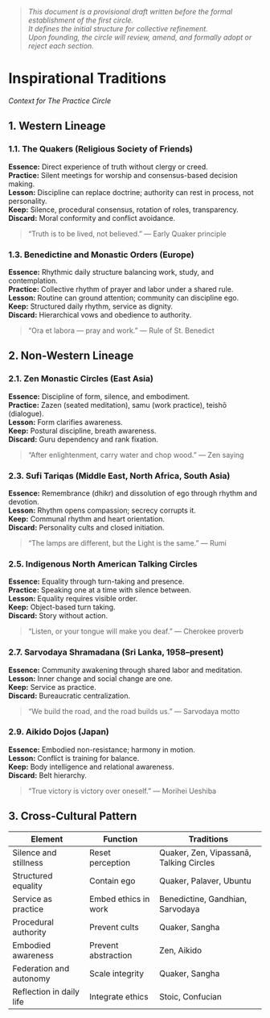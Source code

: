 
> *This document is a provisional draft written before the formal establishment of the first circle.  
> It defines the initial structure for collective refinement.  
> Upon founding, the circle will review, amend, and formally adopt or reject each section.*

# Inspirational Traditions  
*Context for The Practice Circle*


## 1. Western Lineage

### 1.1. The Quakers (Religious Society of Friends)

**Essence:** Direct experience of truth without clergy or creed.  
**Practice:** Silent meetings for worship and consensus-based decision making.  
**Lesson:** Discipline can replace doctrine; authority can rest in process, not personality.  
**Keep:** Silence, procedural consensus, rotation of roles, transparency.  
**Discard:** Moral conformity and conflict avoidance.

> “Truth is to be lived, not believed.” — Early Quaker principle


### 1.3. Benedictine and Monastic Orders (Europe)

**Essence:** Rhythmic daily structure balancing work, study, and contemplation.  
**Practice:** Collective rhythm of prayer and labor under a shared rule.  
**Lesson:** Routine can ground attention; community can discipline ego.  
**Keep:** Structured daily rhythm, service as dignity.  
**Discard:** Hierarchical vows and obedience to authority.

> “Ora et labora — pray and work.” — Rule of St. Benedict


## 2. Non-Western Lineage

### 2.1. Zen Monastic Circles (East Asia)

**Essence:** Discipline of form, silence, and embodiment.  
**Practice:** Zazen (seated meditation), samu (work practice), teishō (dialogue).  
**Lesson:** Form clarifies awareness.  
**Keep:** Postural discipline, breath awareness.  
**Discard:** Guru dependency and rank fixation.

> “After enlightenment, carry water and chop wood.” — Zen saying


### 2.3. Sufi Tariqas (Middle East, North Africa, South Asia)

**Essence:** Remembrance (dhikr) and dissolution of ego through rhythm and devotion.  
**Lesson:** Rhythm opens compassion; secrecy corrupts it.  
**Keep:** Communal rhythm and heart orientation.  
**Discard:** Personality cults and closed initiation.

> “The lamps are different, but the Light is the same.” — Rumi


### 2.5. Indigenous North American Talking Circles

**Essence:** Equality through turn-taking and presence.  
**Practice:** Speaking one at a time with silence between.  
**Lesson:** Equality requires visible order.  
**Keep:** Object-based turn taking.  
**Discard:** Story without action.

> “Listen, or your tongue will make you deaf.” — Cherokee proverb


### 2.7. Sarvodaya Shramadana (Sri Lanka, 1958–present)

**Essence:** Community awakening through shared labor and meditation.  
**Lesson:** Inner change and social change are one.  
**Keep:** Service as practice.  
**Discard:** Bureaucratic centralization.

> “We build the road, and the road builds us.” — Sarvodaya motto


### 2.9. Aikido Dojos (Japan)

**Essence:** Embodied non-resistance; harmony in motion.  
**Lesson:** Conflict is training for balance.  
**Keep:** Body intelligence and relational awareness.  
**Discard:** Belt hierarchy.

> “True victory is victory over oneself.” — Morihei Ueshiba


## 3. Cross-Cultural Pattern

| Element | Function | Traditions |
|----------|-----------|------------|
| Silence and stillness | Reset perception | Quaker, Zen, Vipassanā, Talking Circles |
| Structured equality | Contain ego | Quaker, Palaver, Ubuntu |
| Service as practice | Embed ethics in work | Benedictine, Gandhian, Sarvodaya |
| Procedural authority | Prevent cults | Quaker, Sangha |
| Embodied awareness | Prevent abstraction | Zen, Aikido |
| Federation and autonomy | Scale integrity | Quaker, Sangha |
| Reflection in daily life | Integrate ethics | Stoic, Confucian |


